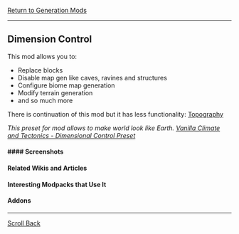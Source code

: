[Return to Generation Mods](../generation_mods.md#Generation-Mods)

----
## Dimension Control

This mod allows you to:
- Replace blocks
- Disable map gen like caves, ravines and structures
- Configure biome map generation
- Modify terrain generation
- and so much more

There is continuation of this mod but it has less functionality:
[Topography](https://www.curseforge.com/minecraft/mc-mods/topography "Topography")

*This preset for mod allows to make world look like Earth.
[Vanilla Climate and Tectonics - Dimensional Control Preset](https://www.curseforge.com/minecraft/customization/vanilla-climate-and-tectonics-dimensional-control)*


#### #### Screenshots



#### Related Wikis and Articles



#### Interesting Modpacks that Use It



#### Addons



----
[Scroll Back](#Dimension-Control)